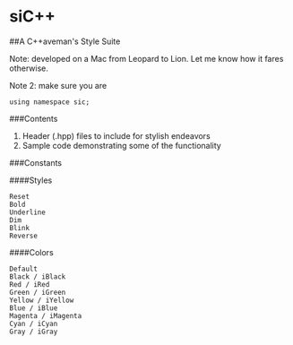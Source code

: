 siC++
=====

##A C++aveman's Style Suite

Note: developed on a Mac from Leopard to Lion. Let me know how it fares otherwise.

Note 2: make sure you are
```
using namespace sic;
```

###Contents

1. Header (.hpp) files to include for stylish endeavors
2. Sample code demonstrating some of the functionality

###Constants

####Styles
```
Reset
Bold
Underline
Dim
Blink
Reverse
```

####Colors
```
Default
Black / iBlack
Red / iRed
Green / iGreen
Yellow / iYellow
Blue / iBlue
Magenta / iMagenta
Cyan / iCyan
Gray / iGray
```